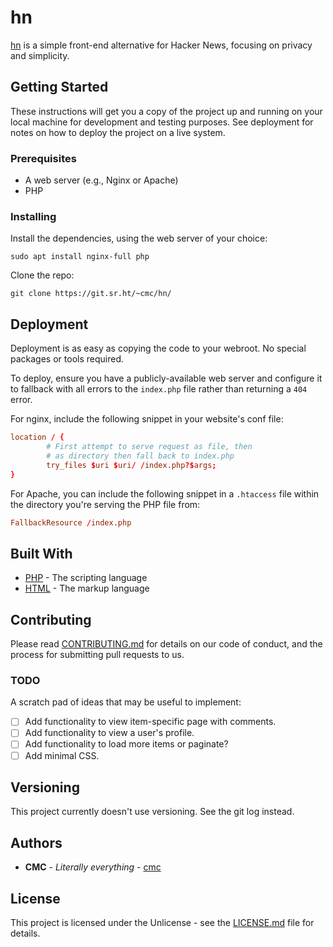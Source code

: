 # hn

[hn](https://hn.cleberg.net) is a simple front-end alternative for Hacker 
News, focusing on privacy and simplicity.

## Getting Started

These instructions will get you a copy of the project up and running on your 
local machine for development and testing purposes. See deployment for notes on 
how to deploy the project on a live system.

### Prerequisites

- A web server (e.g., Nginx or Apache)
- PHP

### Installing

Install the dependencies, using the web server of your choice:

```
sudo apt install nginx-full php
```

Clone the repo:

```
git clone https://git.sr.ht/~cmc/hn/
```

## Deployment

Deployment is as easy as copying the code to your webroot. No special packages 
or tools required.

To deploy, ensure you have a publicly-available web server and configure it to 
fallback with all errors to the `index.php` file rather than returning a `404` 
error.

For nginx, include the following snippet in your website's conf file:

```conf
location / {
        # First attempt to serve request as file, then
        # as directory then fall back to index.php
        try_files $uri $uri/ /index.php?$args;
}
```

For Apache, you can include the following snippet in a `.htaccess` file within 
the directory you're serving the PHP file from:

```conf
FallbackResource /index.php
```

## Built With

* [PHP](https://www.php.net/) - The scripting language
* [HTML](https://html.spec.whatwg.org/multipage/) - The markup language

## Contributing

Please read [CONTRIBUTING.md](./CONTRIBUTING.md) for details on our code of 
conduct, and the process for submitting pull requests to us.

### TODO

A scratch pad of ideas that may be useful to implement:

- [ ] Add functionality to view item-specific page with comments.
- [ ] Add functionality to view a user's profile.
- [ ] Add functionality to load more items or paginate?
- [ ] Add minimal CSS.

## Versioning

This project currently doesn't use versioning. See the git log instead.

## Authors

* **CMC** - *Literally everything* - [cmc](https://sr.ht/~cmc/)

## License

This project is licensed under the Unlicense - see the 
[LICENSE.md](./LICENSE.md) file for details.
